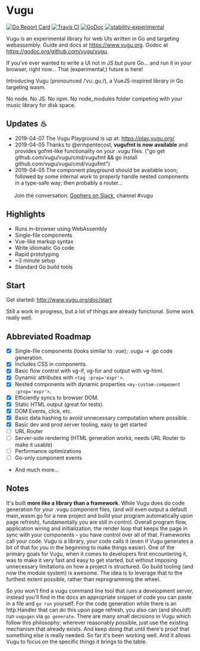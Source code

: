 # Vugu

[![Go Report Card](https://goreportcard.com/badge/github.com/vugu/vugu)](https://goreportcard.com/report/github.com/vugu/vugu)
[![Travis CI](https://travis-ci.org/vugu/vugu.svg?branch=master)](https://travis-ci.org/vugu/vugu)
[![GoDoc](https://godoc.org/github.com/vugu/vugu?status.svg)](https://godoc.org/github.com/vugu/vugu)
[![stability-experimental](https://img.shields.io/badge/stability-experimental-orange.svg)](https://github.com/emersion/stability-badges#experimental)

Vugu is an experimental library for web UIs written in Go and targeting webassembly.  Guide and docs at https://www.vugu.org.
Godoc at https://godoc.org/github.com/vugu/vugu.

If you've ever wanted to write a UI not in JS but pure Go... and run it in your browser, right now... That (experimental;) future is here!

Introducing Vugu (pronounced /ˈvuː.ɡuː/), a VueJS-inspired library in Go targeting wasm.

No node. No JS. No npm. No node_modules folder competing with your music library for disk space.

## Updates ♨

* 2019-04-07 The Vugu Playground is up at: https://play.vugu.org/
* 2019-04-05 Thanks to @erinpentecost, **vugufmt is now available** and provides gofmt-like functionality on your .vugu files. ("go get github.com/vugu/vugu/cmd/vugufmt && go install github.com/vugu/vugu/cmd/vugufmt")
* 2019-04-05 The component playground should be available soon; followed by some internal work to properly handle nested components in a type-safe way; then probably a router...

<img src="https://cdnjs.cloudflare.com/ajax/libs/ionicons/4.5.6/collection/build/ionicons/svg/logo-slack.svg" width="17" height="17"> Join the conversation: [Gophers on Slack](https://invite.slack.golangbridge.org/), channel #vugu

## Highlights

* Runs in-browser using WebAssembly
* Single-file components
* Vue-like markup syntax
* Write idiomatic Go code
* Rapid prototyping
* ~3 minute setup
* Standard Go build tools

## Start

Get started: http://www.vugu.org/doc/start

Still a work in progress, but a lot of things are already functional. Some work really well.

## Abbreviated Roadmap

- [x] Single-file components (looks similar to .vue); .vugu -> .go code generation.
- [x] Includes CSS in components.
- [x] Basic flow control with vg-if, vg-for and output with vg-html.
- [x] Dynamic attributes with `<tag :prop='expr'>`.
- [x] Nested components with dynamic properties `<my-custom-component :prop='expr'>`.
- [x] Efficiently syncs to browser DOM.
- [x] Static HTML output (great for tests).
- [x] DOM Events, click, etc.
- [x] Basic data hashing to avoid unnecessary computation where possible.
- [x] Basic dev and prod server tooling, easy to get started
- [ ] URL Router
- [ ] Server-side rendering (HTML generation works, needs URL Router to make it usable)
- [ ] Performance optimizations
- [ ] Go-only component events
- And much more...

## Notes

It's built **more like a library than a framework**.  While Vugu does do code generation for your .vugu component
files, (and will even output a default main_wasm.go for a new project and build your program automatically upon page refresh), 
fundamentally you are still in control.  Overall program flow, application wiring and initialization, the render loop
that keeps the page in sync with your components - you have control over all of that.
Frameworks call your code.  Vugu is a library, your code calls it (even if Vugu generates a bit of that for you in
the beginning to make things easier). One of the primary goals for Vugu, when it comes to developers first encountering it, 
was to make it very fast and easy to get started, but without imposing unnecessary limitations on how a project is structured.
Go build tooling (and now the module system) is awesome.  The idea is to leverage that to the furthest extent possible,
rather than reprogramming the wheel.

So you won't find a vugu command line tool that runs a development server, instead
you'll find in the docs an appropriate snippet of code you can paste in a file and `go run` yourself.  For the code
generation while there is an http.Handler that can do this upon page refresh, you also can (and should!) run `vugugen`
via `go generate`. There are many small decisions in Vugu which follow this philosophy: wherever reasonably possible,
just use the existing mechanism that already exists.  And keep doing that until there's proof that something
else is really needed.  So far it's been working well.  And it allows Vugu to focus on the specific things it 
brings to the table.
